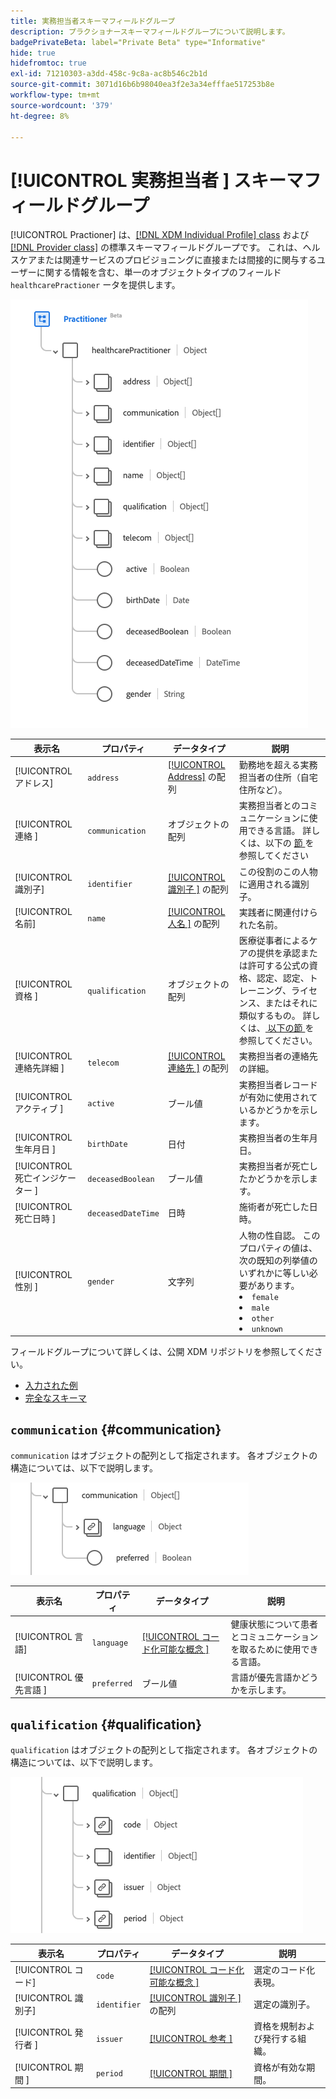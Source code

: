 ```yaml
---
title: 実務担当者スキーマフィールドグループ
description: プラクショナースキーマフィールドグループについて説明します。
badgePrivateBeta: label="Private Beta" type="Informative"
hide: true
hidefromtoc: true
exl-id: 71210303-a3dd-458c-9c8a-ac8b546c2b1d
source-git-commit: 3071d16b6b98040ea3f2e3a34efffae517253b8e
workflow-type: tm+mt
source-wordcount: '379'
ht-degree: 8%

---
```


# [!UICONTROL  実務担当者 ] スキーマフィールドグループ

[!UICONTROL Practioner] は、[[!DNL XDM Individual Profile] class](../../../classes/individual-profile.md) および [[!DNL Provider class]](../../../classes/provider.md) の標準スキーマフィールドグループです。 これは、ヘルスケアまたは関連サービスのプロビジョニングに直接または間接的に関与するユーザーに関する情報を含む、単一のオブジェクトタイプのフィールド `healthcarePractioner` ータを提供します。

![ フィールドグループ構造 ](../../../images/healthcare/field-groups/practitioner/practitioner.png)

| 表示名 | プロパティ | データタイプ | 説明 |
| --- | --- | --- | --- |
| [!UICONTROL アドレス] | `address` | [[!UICONTROL Address]](../data-types/address.md) の配列 | 勤務地を超える実務担当者の住所（自宅住所など）。 |
| [!UICONTROL  連絡 ] | `communication` | オブジェクトの配列 | 実務担当者とのコミュニケーションに使用できる言語。 詳しくは、以下の [ 節 ](#communication) を参照してください |
| [!UICONTROL 識別子] | `identifier` | [[!UICONTROL  識別子 ]](../data-types/identifier.md) の配列 | この役割のこの人物に適用される識別子。 |
| [!UICONTROL 名前] | `name` | [[!UICONTROL  人名 ]](../data-types/human-name.md) の配列 | 実践者に関連付けられた名前。 |
| [!UICONTROL  資格 ] | `qualification` | オブジェクトの配列 | 医療従事者によるケアの提供を承認または許可する公式の資格、認定、認定、トレーニング、ライセンス、またはそれに類似するもの。 詳しくは、[ 以下の節 ](#qualification) を参照してください。 |
| [!UICONTROL  連絡先詳細 ] | `telecom` | [[!UICONTROL  連絡先 ]](../data-types/contact-point.md) の配列 | 実務担当者の連絡先の詳細。 |
| [!UICONTROL  アクティブ ] | `active` | ブール値 | 実務担当者レコードが有効に使用されているかどうかを示します。 |
| [!UICONTROL  生年月日 ] | `birthDate` | 日付 | 実務担当者の生年月日。 |
| [!UICONTROL  死亡インジケーター ] | `deceasedBoolean` | ブール値 | 実務担当者が死亡したかどうかを示します。 |
| [!UICONTROL  死亡日時 ] | `deceasedDateTime` | 日時 | 施術者が死亡した日時。 |
| [!UICONTROL  性別 ] | `gender` | 文字列 | 人物の性自認。 このプロパティの値は、次の既知の列挙値のいずれかに等しい必要があります。 <li> `female` </li> <li> `male` </li> <li> `other` </li> <li> `unknown`</li> |

フィールドグループについて詳しくは、公開 XDM リポジトリを参照してください。

* [ 入力された例 ](https://github.com/adobe/xdm/blob/master/extensions/industry/healthcare/fhir/fieldgroups/practitioner.example.1.json)
* [ 完全なスキーマ ](https://github.com/adobe/xdm/blob/master/extensions/industry/healthcare/fhir/fieldgroups/practitioner.schema.json)

## `communication` {#communication}

`communication` はオブジェクトの配列として指定されます。 各オブジェクトの構造については、以下で説明します。

![ 通信構造 ](../../../images/healthcare/field-groups/practitioner/communication.png)

| 表示名 | プロパティ | データタイプ | 説明 |
| --- | --- | --- | --- |
| [!UICONTROL 言語] | `language` | [[!UICONTROL  コード化可能な概念 ]](../data-types/codeable-concept.md) | 健康状態について患者とコミュニケーションを取るために使用できる言語。 |
| [!UICONTROL  優先言語 ] | `preferred` | ブール値 | 言語が優先言語かどうかを示します。 |

## `qualification` {#qualification}

`qualification` はオブジェクトの配列として指定されます。 各オブジェクトの構造については、以下で説明します。

![ 認定構造 ](../../../images/healthcare/field-groups/practitioner/qualification.png)

| 表示名 | プロパティ | データタイプ | 説明 |
| --- | --- | --- | --- |
| [!UICONTROL コード] | `code` | [[!UICONTROL  コード化可能な概念 ]](../data-types/codeable-concept.md) | 選定のコード化表現。 |
| [!UICONTROL 識別子] | `identifier` | [[!UICONTROL  識別子 ]](../data-types/identifier.md) の配列 | 選定の識別子。 |
| [!UICONTROL  発行者 ] | `issuer` | [[!UICONTROL  参考 ]](../data-types/reference.md) | 資格を規制および発行する組織。 |
| [!UICONTROL  期間 ] | `period` | [[!UICONTROL  期間 ]](../data-types/period.md) | 資格が有効な期間。 |
